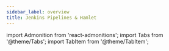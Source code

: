 ```yaml
---
sidebar_label: overview
title: Jenkins Pipelines & Hamlet
---
```

import Admonition from 'react-admonitions';
import Tabs from '@theme/Tabs';
import TabItem from '@theme/TabItem';